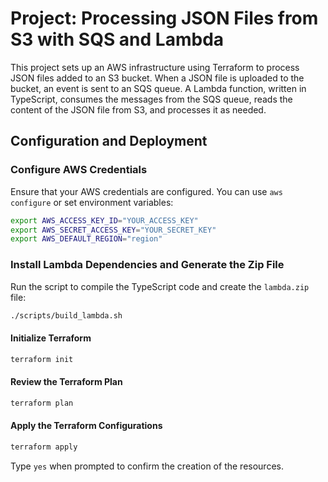 # Project: Processing JSON Files from S3 with SQS and Lambda

This project sets up an AWS infrastructure using Terraform to process JSON files added to an S3 bucket. When a JSON file is uploaded to the bucket, an event is sent to an SQS queue. A Lambda function, written in TypeScript, consumes the messages from the SQS queue, reads the content of the JSON file from S3, and processes it as needed.

## Configuration and Deployment

### Configure AWS Credentials

Ensure that your AWS credentials are configured. You can use `aws configure` or set environment variables:

```bash
export AWS_ACCESS_KEY_ID="YOUR_ACCESS_KEY"
export AWS_SECRET_ACCESS_KEY="YOUR_SECRET_KEY"
export AWS_DEFAULT_REGION="region"
```

### Install Lambda Dependencies and Generate the Zip File

Run the script to compile the TypeScript code and create the `lambda.zip` file:

```bash
./scripts/build_lambda.sh
```

#### Initialize Terraform

```bash
terraform init
```

#### Review the Terraform Plan

```bash
terraform plan
```

#### Apply the Terraform Configurations

```bash
terraform apply
```

Type `yes` when prompted to confirm the creation of the resources.